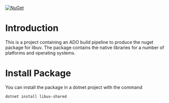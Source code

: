 [![NuGet](https://img.shields.io/nuget/v/libuv-shared)](https://www.nuget.org/packages/libuv-shared)

# Introduction
This is a project containing an ADO build pipeline to produce the nuget package for libuv.
The package contains the native libraries for a number of platforms and operating systems.

# Install Package
You can install the package in a dotnet project with the command

```
dotnet install libuv-shared
```